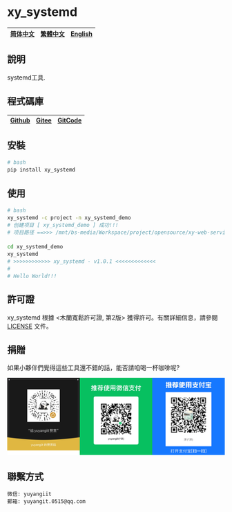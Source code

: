 <!--
 * @Author: 余洋 yuyangit.0515@qq.com
 * @Date: 2024-10-18 13:02:22
 * @LastEditors: 余洋 yuyangit.0515@qq.com
 * @LastEditTime: 2024-10-23 20:51:56
 * @FilePath: /xy_systemd/readme/README.zh-hant.md
 * @Description: 这是默认设置,请设置`customMade`, 打开koroFileHeader查看配置 进行设置: https://github.com/OBKoro1/koro1FileHeader/wiki/%E9%85%8D%E7%BD%AE
-->
# xy_systemd

| [简体中文](../README.md)         | [繁體中文](./README.zh-hant.md)        |                      [English](./README.en.md)          |
| ----------- | -------------|---------------------------------------|

## 說明

systemd工具.

## 程式碼庫

| [Github](https://github.com/xy-cross-tools/xy_systemd.git)         | [Gitee](https://gitee.com/xy-opensource/xy_systemd.git)        |                      [GitCode](https://gitcode.com/xy-opensource/xy_systemd.git)          |
| ----------- | -------------|---------------------------------------|


## 安裝

```bash
# bash
pip install xy_systemd
```

## 使用

```bash
# bash
xy_systemd -c project -n xy_systemd_demo
# 创建项目 [ xy_systemd_demo ] 成功!!!
# 项目路径 ==>>> /mnt/bs-media/Workspace/project/opensource/xy-web-service/xy_systemd/test/xy_systemd_demo

cd xy_systemd_demo
xy_systemd
# >>>>>>>>>>>> xy_systemd - v1.0.1 <<<<<<<<<<<<<
#
# Hello World!!!
```

## 許可證
xy_systemd 根據 <木蘭寬鬆許可證, 第2版> 獲得許可。有關詳細信息，請參閱 [LICENSE](../LICENSE) 文件。

## 捐贈

如果小夥伴們覺得這些工具還不錯的話，能否請咱喝一杯咖啡呢?  

![pay-total](./pay-total.png)

## 聯繫方式

```
微信: yuyangiit
郵箱: yuyangit.0515@qq.com
```